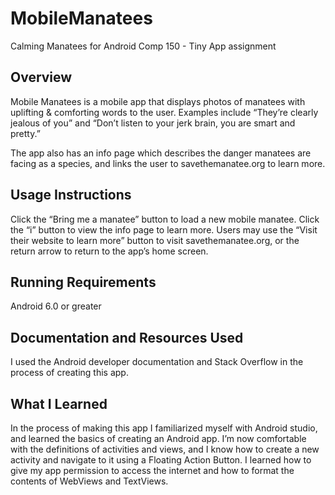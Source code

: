 # MobileManatees
Calming Manatees for Android
Comp 150 - Tiny App assignment

## Overview

Mobile Manatees is a mobile app that displays photos of manatees with uplifting & comforting words to the user. Examples include “They’re clearly jealous of you” and “Don’t listen to your jerk brain, you are smart and pretty.”

The app also has an info page which describes the danger manatees are facing as a species, and links the user to savethemanatee.org to learn more.

## Usage Instructions
Click the “Bring me a manatee” button to load a new mobile manatee. Click the “i” button to view the info page to learn more. Users may use the “Visit their website to learn more” button to visit savethemanatee.org, or the return arrow to return to the app’s home screen.

## Running Requirements
Android 6.0 or greater

## Documentation and Resources Used
I used the Android developer documentation and Stack Overflow in the process of creating this app.

## What I Learned
In the process of making this app I familiarized myself with Android studio, and learned the basics of creating an Android app.
I’m now comfortable with the definitions of activities and views, and I know how to create a new activity and navigate to it using a Floating Action Button. I learned how to give my app permission to access the internet and how to format the contents of WebViews and TextViews.
